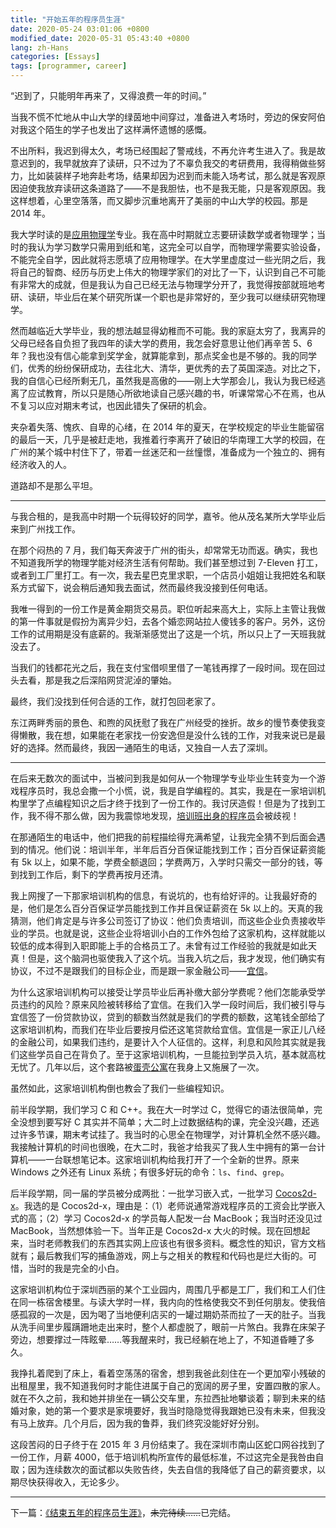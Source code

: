 ```yaml
---
title: "开始五年的程序员生涯"
date: 2020-05-24 03:01:06 +0800
modified_date: 2020-05-31 05:43:40 +0800
lang: zh-Hans
categories: [Essays]
tags: [programmer, career]
---
```


“迟到了，只能明年再来了，又得浪费一年的时间。”

当我不慌不忙地从中山大学的绿茵地中间穿过，准备进入考场时，旁边的保安阿伯对我这个陌生的学子也发出了这样满怀遗憾的感慨。

不出所料，我迟到得太久，考场已经围起了警戒线，不再允许考生进入了。我是故意迟到的，我早就放弃了读研，只不过为了不辜负我交的考研费用，我得稍做些努力，比如装装样子地奔赴考场，结果却因为迟到而未能入场考试，那么就是客观原因迫使我放弃读研这条道路了——不是我胆怯，也不是我无能，只是客观原因。我这样想着，心里空落落，而又脚步沉重地离开了美丽的中山大学的校园。那是 2014 年。

我大学时读的是[应用物理学](https://zh.wikipedia.org/zh-hans/%E5%BA%94%E7%94%A8%E7%89%A9%E7%90%86%E5%AD%A6)专业。我在高中时期就立志要研读数学或者物理学；当时的我认为学习数学只需用到纸和笔，这完全可以自学，而物理学需要实验设备，不能完全自学，因此就将志愿填了应用物理学。在大学里虚度过一些光阴之后，我将自己的智商、经历与历史上伟大的物理学家们的对比了一下，认识到自己不可能有非常大的成就，但是我认为自己已经无法与物理学分开了，我觉得按部就班地考研、读研，毕业后在某个研究所谋一个职也是非常好的，至少我可以继续研究物理学。

然而越临近大学毕业，我的想法越显得幼稚而不可能。我的家庭太穷了，我离异的父母已经各自负担了我四年的读大学的费用，我怎会好意思让他们再辛苦 5、6 年？我也没有信心能拿到奖学金，就算能拿到，那点奖金也是不够的。我的同学们，优秀的纷纷保研成功，去往北大、清华，更优秀的去了英国深造。对比之下，我的自信心已经所剩无几，虽然我是高傲的——刚上大学那会儿，我认为我已经逃离了应试教育，所以只是随心所欲地读自己感兴趣的书，听课常常心不在焉，也从不复习以应对期末考试，也因此错失了保研的机会。

夹杂着失落、愧疚、自卑的心绪，在 2014 年的夏天，在学校规定的毕业生能留宿的最后一天，几乎是被赶走地，我推着行李离开了破旧的华南理工大学的校园，在广州的某个城中村住下了，带着一丝迷茫和一丝憧憬，准备成为一个独立的、拥有经济收入的人。

道路却不是那么平坦。

---

与我合租的，是我高中时期一个玩得较好的同学，嘉爷。他从茂名某所大学毕业后来到广州找工作。

在那个闷热的 7 月，我们每天奔波于广州的街头，却常常无功而返。确实，我也不知道我所学的物理学能对经济生活有何帮助。我们甚至想过到 7-Eleven 打工，或者到工厂里打工。有一次，我去星巴克里求职，一个店员小姐姐让我把姓名和联系方式留下，说会稍后通知我去面试，然而最终我没接到任何电话。

我唯一得到的一份工作是黄金期货交易员。职位听起来高大上，实际上主管让我做的第一件事就是假扮为离异少妇，去各个婚恋网站拉人傻钱多的客户。另外，这份工作的试用期是没有底薪的。我渐渐感觉出了这是一个坑，所以只上了一天班我就没去了。

当我们的钱都花光之后，我在支付宝借呗里借了一笔钱再撑了一段时间。现在回过头去看，那是我之后深陷网贷泥淖的肇始。

最终，我们没找到任何合适的工作，就打包回老家了。

东江两畔秀丽的景色、和煦的风抚慰了我在广州经受的挫折。故乡的慢节奏使我变得懒散，我在想，如果能在老家找一份安逸但是没什么钱的工作，对我来说已是最好的选择。然而最终，我因一通陌生的电话，又独自一人去了深圳。

---

在后来无数次的面试中，当被问到我是如何从一个物理学专业毕业生转变为一个游戏程序员时，我总会撒一个小慌，说，我是自学编程的。其实，我是在一家培训机构里学了点编程知识之后才终于找到了一份工作的。我讨厌造假！但是为了找到工作，我不得不那么做，因为我震惊地发现，[培训班出身的程序员](https://www.zhihu.com/question/38911995)会被歧视！

在那通陌生的电话中，他们把我的前程描绘得充满希望，让我完全猜不到后面会遇到的情况。他们说：培训半年，半年后百分百保证能找到工作；百分百保证薪资能有 5k 以上，如果不能，学费全额退回；学费两万，入学时只需交一部分的钱，等到找到工作后，剩下的学费再按月还清。

我上网搜了一下那家培训机构的信息，有说坑的，也有给好评的。让我最好奇的是，他们是怎么百分百保证学员能找到工作并且保证薪资在 5k 以上的。天真的我猜测，他们肯定是与许多公司签订了协议：他们负责培训，而这些企业负责接收毕业的学员。也就是说，这些企业将培训小白的工作外包给了这家机构，这样就能以较低的成本得到入职即能上手的合格员工了。未曾有过工作经验的我就是如此天真！但是，这个脑洞也驱使我入了这个坑。当我入坑之后，我才发现，他们确实有协议，不过不是跟我们的目标企业，而是跟一家金融公司——[宜信](https://www.creditease.com/)。

为什么这家培训机构可以接受让学员毕业后再补缴大部分学费呢？他们怎能承受学员违约的风险？原来风险被转移给了宜信。在我们入学一段时间后，我们被引导与宜信签了一份贷款协议，贷到的额数当然就是我们的学费的额数，这笔钱全部给了这家培训机构，而我们在毕业后要按月偿还这笔贷款给宜信。宜信是一家正儿八经的金融公司，如果我们违约，是要计入个人征信的。这样，利息和风险其实就是我们这些学员自己在背负了。至于这家培训机构，一旦能拉到学员入坑，基本就高枕无忧了。几年以后，这个套路被[蛋壳公寓](https://36kr.com/p/1722515718145)在我身上又施展了一次。

虽然如此，这家培训机构倒也教会了我们一些编程知识。

前半段学期，我们学习 C 和 C++。我在大一时学过 C，觉得它的语法很简单，完全没想到要写好 C 其实并不简单；大二时上过数据结构的课，完全没兴趣，还逃过许多节课，期末考试挂了。我当时的心思全在物理学，对计算机全然不感兴趣。我接触计算机的时间也很晚，在大二时，我爸才给我买了我人生中拥有的第一台计算机——一台联想笔记本。这家培训机构给我打开了一个全新的世界。原来 Windows 之外还有 Linux 系统；有很多好玩的命令：`ls`、`find`、`grep`。

后半段学期，同一届的学员被分成两批：一批学习嵌入式，一批学习 [Cocos2d-x](https://www.cocos.com/products#Cocos2d-x)。我选的是 Cocos2d-x，理由是：（1）老师说通常游戏程序员的工资会比学嵌入式的高；（2）学习 Cocos2d-x 的学员每人配发一台 MacBook；我当时还没见过 MacBook，当然想体验一下。当年正是 Cocos2d-x 大火的时候。现在回想起来，当时老师教我们的东西其实网上应该也有很多资料。概念性的知识，官方文档就有；最后教我们写的捕鱼游戏，网上与之相关的教程和代码也是烂大街的。可惜，当时的我是完全的小白。

这家培训机构位于深圳西丽的某个工业园内，周围几乎都是工厂，我们和工人们住在同一栋宿舍楼里。与读大学时一样，我内向的性格使我交不到任何朋友。使我倍感孤寂的一次是，因为喝了当地便利店买的一罐过期奶茶而拉了一天的肚子。当我从洗手间里步履蹒跚地走出来时，整个人都虚脱了，眼前一片煞白。我靠在床架子旁边，想要撑过一阵眩晕……等我醒来时，我已经躺在地上了，不知道昏睡了多久。

我挣扎着爬到了床上，看着空荡荡的宿舍，想到我爸此刻住在一个更加窄小残破的出租屋里，我不知道我何时才能住进属于自己的宽阔的房子里，安置四散的家人。就在不久之前，我和她并排坐在一辆公交车里，东拉西扯地攀谈着；聊到未来的结婚对象，她的第一个要求是家境要好，我当时隐隐觉得我跟她已没有未来，但我没有马上放弃。几个月后，因为我的鲁莽，我们终究没能好好分别。

这段苦闷的日子终于在 2015 年 3 月份结束了。我在深圳市南山区蛇口网谷找到了一份工作，月薪 4000，低于培训机构所宣传的最低标准，不过这完全是我咎由自取；因为连续数次的面试都以失败告终，失去自信的我降低了自己的薪资要求，以期尽快获得收入，无论多少。

---

下一篇：[《结束五年的程序员生涯》](/2020/05/31/jie-shu-wu-nian-de-cheng-xu-yuan-sheng-ya.html)，<s>未完待续……</s>已完结。
